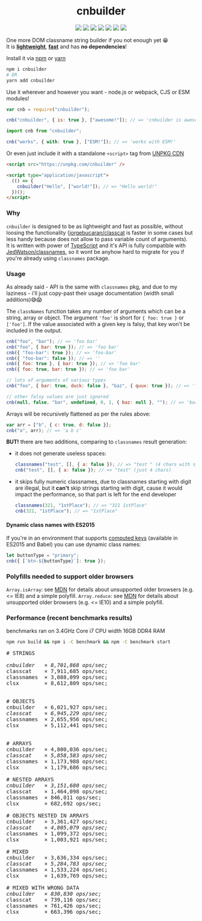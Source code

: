 <div align="center">
  <h1>cnbuilder</h1>
  <p>
      <a href="https://www.npmjs.com/package/cnbuilder"><img src="https://img.shields.io/badge/npm-cnbuilder-brightgreen.svg" /></a>
      <a href="https://www.npmjs.com/package/cnbuilder"><img src="https://img.shields.io/npm/v/cnbuilder.svg" /></a>
      <a href="https://www.npmjs.com/package/cnbuilder"><img src="https://img.shields.io/npm/dt/cnbuilder.svg" /></a>
      <a href="https://www.npmjs.com/package/cnbuilder"><img src="https://img.shields.io/travis/xobotyi/cnbuilder.svg" /></a>
      <a href="https://www.codacy.com/app/xobotyi/cnbuilder"><img src="https://api.codacy.com/project/badge/Grade/71cdf9626f264970a23706c93b83a4bb"/></a>
      <a href="https://www.codacy.com/app/xobotyi/cnbuilder"><img src="https://api.codacy.com/project/badge/Coverage/71cdf9626f264970a23706c93b83a4bb"/></a>
      <a href="https://www.npmjs.com/package/cnbuilder"><img src="https://img.shields.io/npm/l/cnbuilder.svg" /></a>
  </p>
</div>

One more DOM classname string builder if you not enough yet 😁  
It is **[lightweight](https://bundlephobia.com/result?p=cnbuilder)**, **[fast](#performance-recent-benchmarks-results)** and has **no dependencies**!

Install it via [npm](https://www.npmjs.com) or [yarn](https://yarnpkg.com)

```bash
npm i cnbuilder
# OR
yarn add cnbuilder
```

Use it wherever and however you want - node.js or webpack, CJS or ESM modules!

```javascript
var cnb = require("cnbuilder");

cnb("cnbuilder", { is: true }, ["awesome!"]); // => 'cnbuilder is awesome!'
```

```typescript
import cnb from "cnbuilder";

cnb("works", { with: true }, ["ESM!"]); // => 'works with ESM!'
```

Or even just include it with a standalone `<script>` tag from [UNPKG CDN](https://unpkg.com/cnbuilder/)

```html
<script src="https://unpkg.com/cnbuilder" />

<script type="application/javascript">
  (() => {
    cnbuilder("Hello", ["world!"]); // => "Hello world!"
  })();
</script>
```

### Why

`cnbuilder` is designed to be as lightweight and fast as possible, without loosing the functionality ([jorgebucaran/classcat](https://github.com/jorgebucaran/classcat) is faster in some cases but less handy because does not allow to pass variable count of arguments).  
It is written with power of [TypeScript](http://www.typescriptlang.org) and it's API is fully compatible with [JedWatson/classnames](https://github.com/JedWatson/classnames), so it wont be anyhow hard to migrate for you if you're already using `classnames` package.

### Usage

As already said - API is the same with `classnames` pkg, and due to my laziness - i'll just copy-past their usage documentation (width small additions)😅😱

The `classNames` function takes any number of arguments which can be a string, array or object.
The argument `'foo'` is short for `{ foo: true }` or `['foo']`. If the value associated with a given key is falsy, that key won't be included in the output.

```js
cnb("foo", "bar"); // => 'foo bar'
cnb("foo", { bar: true }); // => 'foo bar'
cnb({ "foo-bar": true }); // => 'foo-bar'
cnb({ "foo-bar": false }); // => ''
cnb({ foo: true }, { bar: true }); // => 'foo bar'
cnb({ foo: true, bar: true }); // => 'foo bar'

// lots of arguments of various types
cnb("foo", { bar: true, duck: false }, "baz", { quux: true }); // => 'foo bar baz quux'

// other falsy values are just ignored
cnb(null, false, "bar", undefined, 0, 1, { baz: null }, ""); // => 'bar 1'
```

Arrays will be recursively flattened as per the rules above:

```js
var arr = ["b", { c: true, d: false }];
cnb("a", arr); // => 'a b c'
```

**BUT!** there are two additions, comparing to `classnames` result generation:

- it does not generate useless spaces:
  ```javascript
  classnames("test", [], { a: false }); // => "test " (4 chars with space at the end)
  cnb("test", [], { a: false }); // => "test" (just 4 chars)
  ```
- it skips fully numeric classnames, due to classnames starting with digit are illegal, but it **can't** skip strings starting with digit, cause it would impact the performance, so that part is left for the end developer
  ```javascript
  classnames(321, "1stPlace"); // => "321 1stPlace"
  cnb(321, "1stPlace"); // => "1stPlace"
  ```

#### Dynamic class names with ES2015

If you're in an environment that supports [computed keys](http://www.ecma-international.org/ecma-262/6.0/#sec-object-initializer) (available in ES2015 and Babel) you can use dynamic class names:

```javascript
let buttonType = "primary";
cnb({ [`btn-${buttonType}`]: true });
```

### Polyfills needed to support older browsers

`Array.isArray`: see [MDN](https://developer.mozilla.org/en-US/docs/Web/JavaScript/Reference/Global_Objects/Array/isArray) for details about unsupported older browsers (e.g. <= IE8) and a simple polyfill.
`Array.reduce`: see [MDN](https://developer.mozilla.org/en-US/docs/Web/JavaScript/Reference/Global_Objects/Array/reduce) for details about unsupported older browsers (e.g. <= IE10) and a simple polyfill.

### Performance (recent benchmarks results)

benchmarks ran on 3.4GHz Core i7 CPU width 16GB DDR4 RAM

```bash
npm run build && npm i -C benchmark && npm -C benchmark start
```

<pre>
# STRINGS

<em>cnbuilder   × 8,701,868 ops/sec;</em>
classcat    × 7,911,685 ops/sec;
classnames  × 3,088,099 ops/sec;
clsx        × 8,612,809 ops/sec;


# OBJECTS
cnbuilder   × 6,021,927 ops/sec;
<em>classcat    × 6,945,229 ops/sec;</em>
classnames  × 2,655,956 ops/sec;
clsx        × 5,112,441 ops/sec;


# ARRAYS
cnbuilder   × 4,800,036 ops/sec;
<em>classcat    × 5,858,583 ops/sec;</em>
classnames  × 1,173,988 ops/sec;
clsx        × 1,179,686 ops/sec;

# NESTED ARRAYS
<em>cnbuilder   × 3,151,680 ops/sec;</em>
classcat    × 1,464,098 ops/sec;
classnames  × 846,011 ops/sec;
clsx        × 682,692 ops/sec;

# OBJECTS NESTED IN ARRAYS
cnbuilder   × 3,361,427 ops/sec;
<em>classcat    × 4,805,079 ops/sec;</em>
classnames  × 1,099,372 ops/sec;
clsx        × 1,003,921 ops/sec;

# MIXED
cnbuilder   × 3,636,334 ops/sec;
<em>classcat    × 5,284,783 ops/sec;</em>
classnames  × 1,533,224 ops/sec;
clsx        × 1,639,769 ops/sec;

# MIXED WITH WRONG DATA
<em>cnbuilder   × 830,830 ops/sec;</em>
classcat    × 739,116 ops/sec;
classnames  × 761,426 ops/sec;
clsx        × 663,396 ops/sec;
</pre>
